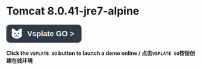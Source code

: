 # Tomcat 8.0.41-jre7-alpine

<a href="https://www.vsplate.com/?docker-compose=https://github.com/vsplate/dcenvs/tomcat/8.0.41-jre7-alpine"><img alt="VSPLATE GO" src="https://raw.githubusercontent.com/vsplate/images/master/vsgo_btn.png" width="200px"></a>

**Click the `VSPLATE GO` button to launch a demo online / 点击`VSPLATE GO`按钮创建在线环境**
